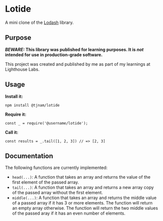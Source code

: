 # Lotide

A mini clone of the [Lodash](https://lodash.com) library.

## Purpose

**_BEWARE:_ This library was published for learning purposes. It is _not_ intended for use in production-grade software.**

This project was created and published by me as part of my learnings at Lighthouse Labs. 

## Usage

**Install it:**

`npm install @tjnam/lotide`

**Require it:**

`const _ = require('@username/lotide');`

**Call it:**

`const results = _.tail([1, 2, 3]) // => [2, 3]`

## Documentation

The following functions are currently implemented:

* `head(...)`: A function that takes an array and returns the value of the first element of the passed array.
* `tail(...)`: A function that takes an array and returns a new array copy of the passed array without the first element.
* `middle(...)`: A function that takes an array and returns the middle value of a passed array if it has 3 or more elements. The function will return an empty array otherwise. The function will return the two middle values of the passed aray if it has an even number of elements.